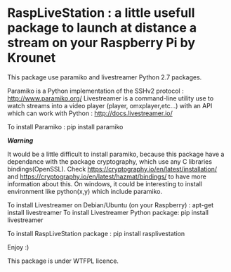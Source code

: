 RaspLiveStation : a little usefull package to launch at distance a stream on your Raspberry Pi by Krounet
=========================================================================================================

This package use paramiko and livestreamer Python 2.7 packages.

Paramiko is a Python implementation of the SSHv2 protocol : http://www.paramiko.org/
Livestreamer is a command-line utility use to watch streams into a video player (player, omxplayer,etc...) with an API which can work with Python : http://docs.livestreamer.io/

To install Paramiko : pip install paramiko

***Warning***

It would be a little difficult to install paramiko, because this package have a dependance with the package cryptography, which use any C libraries bindings(OpenSSL). Check https://cryptography.io/en/latest/installation/
and https://cryptography.io/en/latest/hazmat/bindings/ to have more information about this. On windows, it could be interesting to install environment like python(x,y) which include paramiko.

To install Livestreamer on Debian/Ubuntu (on your Raspberry) : apt-get install livestreamer
To install Livestreamer Python package: pip install livestreamer

To install RaspLiveStation package : pip install rasplivestation

Enjoy :)

This package is under WTFPL licence.

